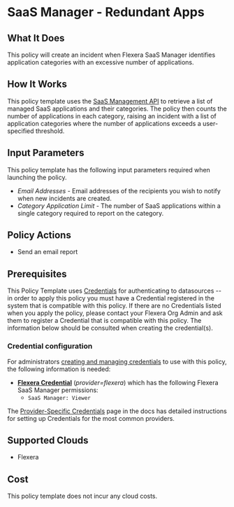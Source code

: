 # SaaS Manager - Redundant Apps

## What It Does

This policy will create an incident when Flexera SaaS Manager identifies application categories with an excessive number of applications.

## How It Works

This policy template uses the [SaaS Management API](https://developer.flexera.com/docs/api/saas/v1) to retrieve a list of managed SaaS applications and their categories. The policy then counts the number of applications in each category, raising an incident with a list of application categories where the number of applications exceeds a user-specified threshold.

## Input Parameters

This policy template has the following input parameters required when launching the policy.

- *Email Addresses* - Email addresses of the recipients you wish to notify when new incidents are created.
- *Category Application Limit* - The number of SaaS applications within a single category required to report on the category.

## Policy Actions

- Send an email report

## Prerequisites

This Policy Template uses [Credentials](https://docs.flexera.com/flexera/EN/Automation/ManagingCredentialsExternal.htm) for authenticating to datasources -- in order to apply this policy you must have a Credential registered in the system that is compatible with this policy. If there are no Credentials listed when you apply the policy, please contact your Flexera Org Admin and ask them to register a Credential that is compatible with this policy. The information below should be consulted when creating the credential(s).

### Credential configuration

For administrators [creating and managing credentials](https://docs.flexera.com/flexera/EN/Automation/ManagingCredentialsExternal.htm) to use with this policy, the following information is needed:

- [**Flexera Credential**](https://docs.flexera.com/flexera/EN/Automation/ProviderCredentials.htm) (*provider=flexera*) which has the following Flexera SaaS Manager permissions:
  - `SaaS Manager: Viewer`

The [Provider-Specific Credentials](https://docs.flexera.com/flexera/EN/Automation/ProviderCredentials.htm) page in the docs has detailed instructions for setting up Credentials for the most common providers.

## Supported Clouds

- Flexera

## Cost

This policy template does not incur any cloud costs.
